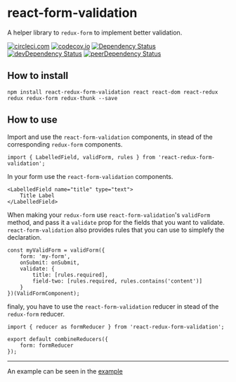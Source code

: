 # react-form-validation
A helper library to `redux-form` to implement better validation.

[![circleci.com](https://circleci.com/gh/nutgaard/react-form-validation/tree/master.svg?style=shield&circle-token=eac92b11bdaf00ced5e560c3251bcc164eecb2df)](https://circleci.com/gh/nutgaard/react-form-validation/tree/master)
[![codecov.io](https://codecov.io/github/nutgaard/react-form-validation/coverage.svg?branch=master)](https://codecov.io/github/nutgaard/react-form-validation?branch=master)
[![Dependency Status](https://david-dm.org/nutgaard/react-form-validation.svg)](https://david-dm.org/nutgaard/react-form-validation)
[![devDependency Status](https://david-dm.org/nutgaard/react-form-validation/dev-status.svg)](https://david-dm.org/nutgaard/react-form-validation#info=devDependencies)
[![peerDependency Status](https://david-dm.org/nutgaard/react-form-validation/peer-status.svg)](https://david-dm.org/nutgaard/react-form-validation#info=peerDependencies)


## How to install

```
npm install react-redux-form-validation react react-dom react-redux redux redux-form redux-thunk --save
```


## How to use

Import and use the `react-form-validation` components, in stead of the corresponding `redux-form` components. 
```
import { LabelledField, validForm, rules } from 'react-redux-form-validation';
```
In your form use the `react-form-validation` components.
```
<LabelledField name="title" type="text">
    Title Label
</LabelledField>
```
When making your `redux-form` use `react-form-validation`'s `validForm` method, and pass it a `validate` prop for the fields that you want to validate. `react-form-validation` also provides rules that you can use to simplefy the declaration.
```
const myValidForm = validForm({
    form: 'my-form',
    onSubmit: onSubmit,
    validate: {
        title: [rules.required],
        field-two: [rules.required, rules.contains('content')]
    }
})(ValidFormComponent);
```
finaly, you have to use the `react-form-validation` reducer in stead of the `redux-form` reducer.
```
import { reducer as formReducer } from 'react-redux-form-validation';

export default combineReducers({
    form: formReducer
});
```

---

An example can be seen in the [example](example)
